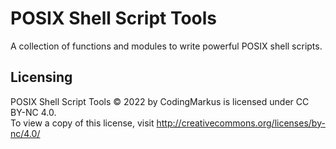 # POSIX Shell Script Tools

A collection of functions and modules to write powerful POSIX shell scripts.



## Licensing

POSIX Shell Script Tools © 2022 by CodingMarkus is licensed under CC BY-NC 4.0. \
To view a copy of this license, visit http://creativecommons.org/licenses/by-nc/4.0/
